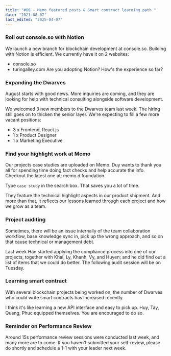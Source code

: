 ```yaml
---
title: "#86 - Memo featured posts & Smart contract learning path "
date: "2021-08-07"
last_edited: "2025-04-07"
---
```

### Roll out console.so with Notion

We launch a new branch for blockchain development at console.so. Building with Notion is efficient. We currently have it on 2 websites:

- console.so
- turingalley.com
Are you adopting Notion? How's the experience so far?

### Expanding the Dwarves

August starts with good news. More inquiries are coming, and they are looking for help with technical consulting alongside software development.

We welcomed 3 new members to the Dwarves team last week. The hiring still goes on to thicken the senior layer. We're expecting to fill a few more vacant positions:

- 3 x Frontend, React.js
- 1 x Product Designer
- 1 x Marketing Executive

### Find your highlight work at Memo

Our projects case studies are uploaded on Memo. Duy wants to thank you all for spending time doing fact checks and help accurate the info. Checkout the latest one at: memo.d.foundation.

Type `case study` in the search box. That saves you a lot of time.

They feature the technical highlight aspects in our product shipment. And more than that, it reflects our lessons learned through each project and how we grow as a team.

### Project auditing

Sometimes, there will be an issue internally of the team collaboration workflow, base knowledge sync in, pick up the wrong approach, and so on that cause technical or management debt.

Last week Han started applying the compliance process into one of our projects, together with Khai, Ly, Khanh, Vy, and Huyen; and he did find out a list of items that we could do better. The following audit session will be on Tuesday.

### Learning smart contract

With several blockchain projects being worked on, the number of Dwarves who could write smart contracts has increased recently.

I think it's like learning a new API interface and easy to pick up. Huy, Tay, Quang, Phuc equipped themselves. You are encouraged to do so.

### Reminder on Performance Review

Around 15s performance review sessions were conducted last week, and many more are to come. If you haven't submitted your self-review, please do shortly and schedule a 1-1 with your leader next week.
